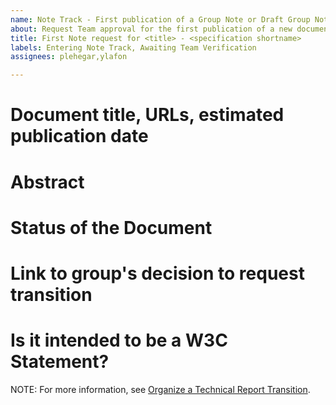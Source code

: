 ```yaml
---
name: Note Track - First publication of a Group Note or Draft Group Note
about: Request Team approval for the first publication of a new document on the Note track ( -> Note or Draft Note)
title: First Note request for <title> - <specification shortname>
labels: Entering Note Track, Awaiting Team Verification
assignees: plehegar,ylafon

---
```


# Document title, URLs, estimated publication date

# Abstract

# Status of the Document

# Link to group's decision to request transition

# Is it intended to be a W3C Statement?

NOTE: For more information, see [Organize a Technical Report Transition](https://www.w3.org/Guide/transitions?profile=FPWG-NOTE&notehistory=first).
